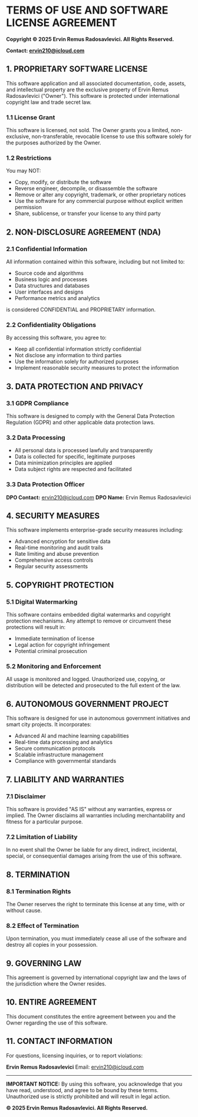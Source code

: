 # TERMS OF USE AND SOFTWARE LICENSE AGREEMENT

**Copyright © 2025 Ervin Remus Radosavlevici. All Rights Reserved.**

**Contact: ervin210@icloud.com**

## 1. PROPRIETARY SOFTWARE LICENSE

This software application and all associated documentation, code, assets, and intellectual property are the exclusive property of Ervin Remus Radosavlevici ("Owner"). This software is protected under international copyright law and trade secret law.

### 1.1 License Grant
This software is licensed, not sold. The Owner grants you a limited, non-exclusive, non-transferable, revocable license to use this software solely for the purposes authorized by the Owner.

### 1.2 Restrictions
You may NOT:
- Copy, modify, or distribute the software
- Reverse engineer, decompile, or disassemble the software
- Remove or alter any copyright, trademark, or other proprietary notices
- Use the software for any commercial purpose without explicit written permission
- Share, sublicense, or transfer your license to any third party

## 2. NON-DISCLOSURE AGREEMENT (NDA)

### 2.1 Confidential Information
All information contained within this software, including but not limited to:
- Source code and algorithms
- Business logic and processes
- Data structures and databases
- User interfaces and designs
- Performance metrics and analytics

is considered CONFIDENTIAL and PROPRIETARY information.

### 2.2 Confidentiality Obligations
By accessing this software, you agree to:
- Keep all confidential information strictly confidential
- Not disclose any information to third parties
- Use the information solely for authorized purposes
- Implement reasonable security measures to protect the information

## 3. DATA PROTECTION AND PRIVACY

### 3.1 GDPR Compliance
This software is designed to comply with the General Data Protection Regulation (GDPR) and other applicable data protection laws.

### 3.2 Data Processing
- All personal data is processed lawfully and transparently
- Data is collected for specific, legitimate purposes
- Data minimization principles are applied
- Data subject rights are respected and facilitated

### 3.3 Data Protection Officer
**DPO Contact:** ervin210@icloud.com
**DPO Name:** Ervin Remus Radosavlevici

## 4. SECURITY MEASURES

This software implements enterprise-grade security measures including:
- Advanced encryption for sensitive data
- Real-time monitoring and audit trails
- Rate limiting and abuse prevention
- Comprehensive access controls
- Regular security assessments

## 5. COPYRIGHT PROTECTION

### 5.1 Digital Watermarking
This software contains embedded digital watermarks and copyright protection mechanisms. Any attempt to remove or circumvent these protections will result in:
- Immediate termination of license
- Legal action for copyright infringement
- Potential criminal prosecution

### 5.2 Monitoring and Enforcement
All usage is monitored and logged. Unauthorized use, copying, or distribution will be detected and prosecuted to the full extent of the law.

## 6. AUTONOMOUS GOVERNMENT PROJECT

This software is designed for use in autonomous government initiatives and smart city projects. It incorporates:
- Advanced AI and machine learning capabilities
- Real-time data processing and analytics
- Secure communication protocols
- Scalable infrastructure management
- Compliance with governmental standards

## 7. LIABILITY AND WARRANTIES

### 7.1 Disclaimer
This software is provided "AS IS" without any warranties, express or implied. The Owner disclaims all warranties including merchantability and fitness for a particular purpose.

### 7.2 Limitation of Liability
In no event shall the Owner be liable for any direct, indirect, incidental, special, or consequential damages arising from the use of this software.

## 8. TERMINATION

### 8.1 Termination Rights
The Owner reserves the right to terminate this license at any time, with or without cause.

### 8.2 Effect of Termination
Upon termination, you must immediately cease all use of the software and destroy all copies in your possession.

## 9. GOVERNING LAW

This agreement is governed by international copyright law and the laws of the jurisdiction where the Owner resides.

## 10. ENTIRE AGREEMENT

This document constitutes the entire agreement between you and the Owner regarding the use of this software.

## 11. CONTACT INFORMATION

For questions, licensing inquiries, or to report violations:

**Ervin Remus Radosavlevici**
Email: ervin210@icloud.com

---

**IMPORTANT NOTICE:** By using this software, you acknowledge that you have read, understood, and agree to be bound by these terms. Unauthorized use is strictly prohibited and will result in legal action.

**© 2025 Ervin Remus Radosavlevici. All Rights Reserved.**